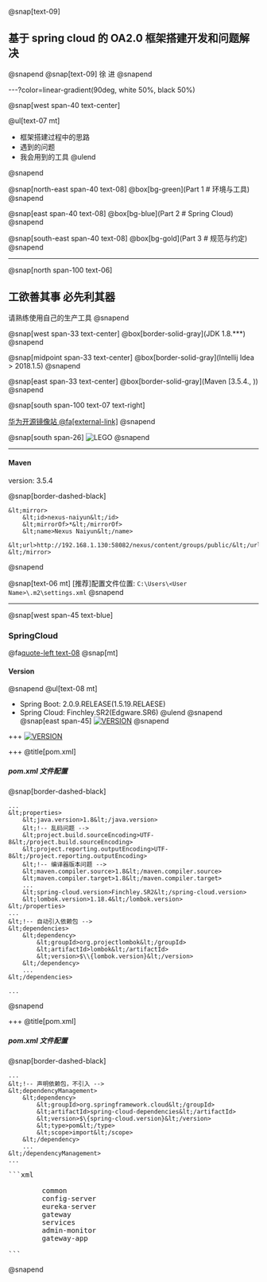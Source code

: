 @snap[text-09]
## 基于 spring cloud 的 OA2.0 框架搭建开发和问题解决
@snapend
@snap[text-09]
徐  进
@snapend


---?color=linear-gradient(90deg, white 50%, black 50%)

@snap[west span-40 text-center]

@ul[text-07 mt]
- 框架搭建过程中的思路
- 遇到的问题
- 我会用到的工具
@ulend

@snapend

@snap[north-east span-40 text-08]
@box[bg-green](Part 1 # 环境与工具)
@snapend

@snap[east span-40 text-08]
@box[bg-blue](Part 2 # Spring Cloud)
@snapend

@snap[south-east span-40 text-08]
@box[bg-gold](Part 3 # 规范与约定)
@snapend


---

@snap[north span-100 text-06]
## 工欲善其事 必先利其器
请熟练使用自己的生产工具
@snapend

@snap[west span-33 text-center]
@box[border-solid-gray](JDK 1.8.***)
@snapend

@snap[midpoint span-33 text-center]
@box[border-solid-gray](Intellij Idea <br>&gt; 2018.1.5)
@snapend

@snap[east span-33 text-center]
@box[border-solid-gray](Maven [3.5.4., ))
@snapend

@snap[south span-100 text-07 text-right]
<!-- [华为开源镜像站](https://mirrors.huaweicloud.com/) -->
[华为开源镜像站 @fa[external-link]](https://mirrors.huaweicloud.com)
@snapend

@snap[south span-26]
![LEGO](assets/img/lego.png)
@snapend

---

#### Maven

version: 3.5.4

@snap[border-dashed-black]
```
&lt;mirror>
    &lt;id>nexus-naiyun&lt;/id>
    &lt;mirrorOf>*&lt;/mirrorOf>
    &lt;name>Nexus Naiyun&lt;/name>
    &lt;url>http://192.168.1.130:58082/nexus/content/groups/public/&lt;/url>
&lt;/mirror>
```
@snapend

@snap[text-06 mt]
[推荐]配置文件位置: `C:\Users\<User Name>\.m2\settings.xml`
@snapend


---
@snap[west span-45 text-blue]
### SpringCloud
@fa[quote-left text-08](快速搭建分布式系统)
@snap[mt]
#### Version
@snapend
@ul[text-08 mt]
- Spring Boot: 2.0.9.RELEASE(1.5.19.RELAESE)
- Spring Cloud: Finchley.SR2(Edgware.SR6)
@ulend
@snapend
@snap[east span-45]
[![VERSION](https://raw.githubusercontent.com/jinuxx/spring-cloud-issues/master/assets/img/spring-cloud-version.png)](https://spring.io/projects/spring-cloud#release-trains)
@snapend


+++
[![VERSION](https://raw.githubusercontent.com/jinuxx/spring-cloud-issues/master/assets/img/oa-2.0-framework.png)](https://spring.io/projects/spring-cloud#release-trainshttps://raw.githubusercontent.com/jinuxx/spring-cloud-issues/master/assets/img/oa-2.0-framework.png)

+++
@title[pom.xml]
##### pom.xml 文件配置

@snap[border-dashed-black]
```
...
&lt;properties>
    &lt;java.version>1.8&lt;/java.version>
    &lt;!-- 乱码问题 -->
    &lt;project.build.sourceEncoding>UTF-8&lt;/project.build.sourceEncoding>
    &lt;project.reporting.outputEncoding>UTF-8&lt;/project.reporting.outputEncoding>
    &lt;!-- 编译器版本问题 -->
    &lt;maven.compiler.source>1.8&lt;/maven.compiler.source>
    &lt;maven.compiler.target>1.8&lt;/maven.compiler.target>
    ...
    &lt;spring-cloud.version>Finchley.SR2&lt;/spring-cloud.version>
    &lt;lombok.version>1.18.4&lt;/lombok.version>
&lt;/properties>
...
&lt;!-- 自动引入依赖包 -->
&lt;dependencies>
    &lt;dependency>
        &lt;groupId>org.projectlombok&lt;/groupId>
        &lt;artifactId>lombok&lt;/artifactId>
        &lt;version>$\\{lombok.version}&lt;/version>
    &lt;/dependency>
    ...
&lt;/dependencies>

...
```
@snapend

+++
@title[pom.xml]
##### pom.xml 文件配置
@snap[border-dashed-black]
```
...
&lt;!-- 声明依赖包，不引入 -->
&lt;dependencyManagement>
    &lt;dependency>
        &lt;groupId>org.springframework.cloud&lt;/groupId>
        &lt;artifactId>spring-cloud-dependencies&lt;/artifactId>
        &lt;version>$\{spring-cloud.version}&lt;/version>
        &lt;type>pom&lt;/type>
        &lt;scope>import&lt;/scope>
    &lt;/dependency>
    ...
&lt;/dependencyManagement>
...
```
<pre>
```xml
    <modules>
        <module>common</module>
        <module>config-server</module>
        <module>eureka-server</module>
        <module>gateway</module>
        <module>services</module>
        <module>admin-monitor</module>
        <module>gateway-app</module>
    </modules>
```
</pre>
@snapend